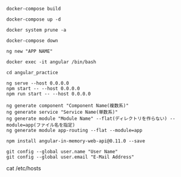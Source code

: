 
```
docker-compose build
```

```
docker-compose up -d
```

```
docker system prune -a
```

```
docker-compose down
```

```
ng new "APP NAME"
```

```
docker exec -it angular /bin/bash
```

```
cd angular_practice
```
```
ng serve --host 0.0.0.0
npm start -- --host 0.0.0.0
npm run start -- --host 0.0.0.0
```

```
ng generate component "Component Name(複数系)"
ng generate service "Service Name(単数系)"
ng generate module "Module Name" --flat(ディレクトリを作らない) --module=app(ファイル名を指定)
ng generate module app-routing --flat --module=app
```

```
npm install angular-in-memory-web-api@0.11.0 --save
```

```
git config --global user.name "User Name"
git config --global user.email "E-Mail Address"
```

cat /etc/hosts